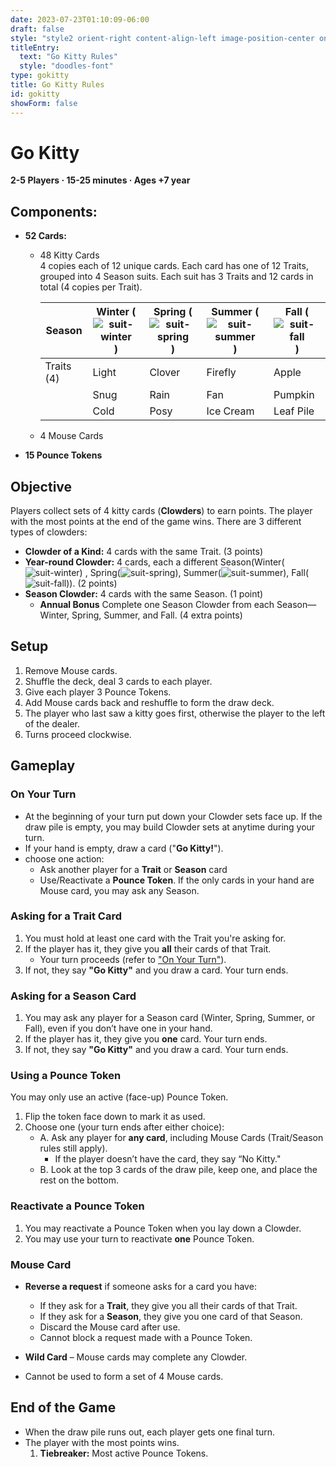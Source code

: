 ```yaml
---
date: 2023-07-23T01:10:09-06:00
draft: false
style: "style2 orient-right content-align-left image-position-center onscroll-image-fade-in"
titleEntry:
  text: "Go Kitty Rules"
  style: "doodles-font"
type: gokitty
title: Go Kitty Rules
id: gokitty
showForm: false
---
```

# Go Kitty
**2-5 Players · 15-25 minutes · Ages +7 year**

## Components:
- **52 Cards:**
  - 48 Kitty Cards <br>
    4 copies each of 12 unique cards. Each card has one of 12 Traits, grouped into 4 Season suits. Each suit has 3 Traits and 12 cards in total (4 copies per Trait).

    | Season    | Winter <span class="suit">(![suit-winter](../images/suits/Winter.png)) </span> |Spring  <span class="suit">(![suit-spring](../images/suits/Spring.png))</span>| Summer <span class="suit">(![suit-summer](../images/suits/Summer.png))</span> | Fall <span class="suit">(![suit-fall](../images/suits/Fall.png))</span> |
    | --------  | ------- |------- |---------- |--------------|
    | Traits (4)| Light   | Clover | Firefly   | Apple        |
    |           | Snug    | Rain   | Fan       | Pumpkin      |
    |           | Cold    | Posy   | Ice Cream | Leaf Pile    |



  - 4 Mouse Cards
- **15 Pounce Tokens**

## Objective
Players collect sets of 4 kitty cards (**Clowders**) to earn points. The player with the most points at the end of the game wins. There are 3 different types of clowders:
- **Clowder of a Kind:** 4 cards with the same Trait. (3 points)
- **Year-round Clowder:** 4 cards, each a different Season(Winter<span class="suit">(![suit-winter](../images/suits/Winter.png)) </span> , Spring<span class="suit">(![suit-spring](../images/suits/Spring.png)), Summer<span class="suit">(![suit-summer](../images/suits/Summer.png)), Fall<span class="suit">(![suit-fall](../images/suits/Fall.png))). (2 points)
- **Season Clowder:** 4 cards with the same Season. (1 point)
  - **Annual Bonus** Complete one Season Clowder from each Season—Winter, Spring, Summer, and Fall. (4 extra points)



## Setup
1. Remove Mouse cards.
2. Shuffle the deck, deal 3 cards to each player.
3. Give each player 3 Pounce Tokens.
4. Add Mouse cards back and reshuffle to form the draw deck.
5. The player who last saw a kitty goes first, otherwise the player to the left of the dealer.
6. Turns proceed clockwise.

## Gameplay

### On Your Turn
- At the beginning of your turn put down your Clowder sets face up. If the draw pile is empty, you may build Clowder sets at anytime during your turn.
- If your hand is empty, draw a card ("**Go Kitty!**").
- choose one action:
  - Ask another player for a **Trait** or **Season** card
  - Use/Reactivate a **Pounce Token**.
If the only cards in your hand are Mouse card, you may ask any Season.

### Asking for a Trait Card
1. You must hold at least one card with the Trait you're asking for.
2. If the player has it, they give you **all** their cards of that Trait.  
    - Your turn proceeds (refer to ["On Your Turn"](#on-your-turn)).
3. If not, they say **"Go Kitty"** and you draw a card. Your turn ends.

### Asking for a Season Card
1. You may ask any player for a Season card (Winter, Spring, Summer, or Fall), even if you don’t have one in your hand.
2. If the player has it, they give you **one** card. Your turn ends.
3. If not, they say **"Go Kitty"** and you draw a card. Your turn ends.

### Using a Pounce Token
You may only use an active (face-up) Pounce Token.
1. Flip the token face down to mark it as used.
2. Choose one (your turn ends after either choice):
   - A. Ask any player for **any card**, including Mouse Cards (Trait/Season rules still apply). 
      + If the player doesn’t have the card, they say “No Kitty." 
   - B. Look at the top 3 cards of the draw pile, keep one, and place the rest on the bottom.

### Reactivate a Pounce Token
1. You may reactivate a Pounce Token when you lay down a Clowder.
2. You may use your turn to reactivate **one** Pounce Token.

### Mouse Card
- **Reverse a request** if someone asks for a card you have:
  - If they ask for a **Trait**, they give you all their cards of that Trait.  
  - If they ask for a **Season**, they give you one card of that Season.  
  - Discard the Mouse card after use.  
  - Cannot block a request made with a Pounce Token.

- **Wild Card** – Mouse cards may complete any Clowder.  
- Cannot be used to form a set of 4 Mouse cards.

## End of the Game  
- When the draw pile runs out, each player gets one final turn.  
- The player with the most points wins.  
  1. **Tiebreaker:** Most active Pounce Tokens.
